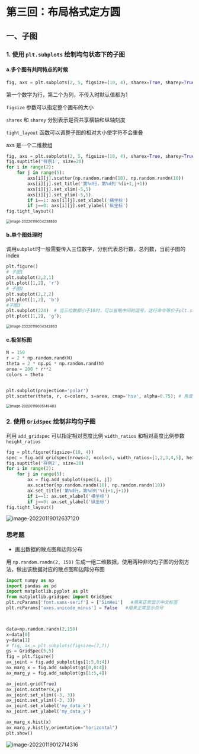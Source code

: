 # 第三回：布局格式定方圆

## 一、子图

### 1. 使用 `plt.subplots` 绘制均匀状态下的子图

#### a.多个图有共同特点的时候  

```python
fig, axs = plt.subplots(2, 5, figsize=(10, 4), sharex=True, sharey=True)
```

第一个数字为行，第二个为列，不传入时默认值都为1

`figsize` 参数可以指定整个画布的大小

`sharex` 和 `sharey` 分别表示是否共享横轴和纵轴刻度

`tight_layout` 函数可以调整子图的相对大小使字符不会重叠

axs 是一个二维数组 

```python
fig, axs = plt.subplots(2, 5, figsize=(10, 4), sharex=True, sharey=True)
fig.suptitle('样例1', size=20)
for i in range(2):
    for j in range(5):
        axs[i][j].scatter(np.random.randn(10), np.random.randn(10))
        axs[i][j].set_title('第%d行，第%d列'%(i+1,j+1))
        axs[i][j].set_xlim(-5,5)
        axs[i][j].set_ylim(-5,5)
        if i==1: axs[i][j].set_xlabel('横坐标')
        if j==0: axs[i][j].set_ylabel('纵坐标')
fig.tight_layout()
```

<img src="C:\Users\Williams\Desktop\matplotlib\image-20220119004238880.png" alt="image-20220119004238880" style="zoom:67%;" />

#### b.单个图处理时

调用`subplot`时一般需要传入三位数字，分别代表总行数，总列数，当前子图的index

```python
plt.figure()
# 子图1
plt.subplot(2,2,1) 
plt.plot([1,2], 'r')
# 子图2
plt.subplot(2,2,2)
plt.plot([1,2], 'b')
#子图3
plt.subplot(224)  # 当三位数都小于10时，可以省略中间的逗号，这行命令等价于plt.subplot(2,2,4) 
plt.plot([1,2], 'g');
```

<img src="C:\Users\Williams\Desktop\matplotlib\image-20220119004342863.png" alt="image-20220119004342863" style="zoom:67%;" />

#### c.极坐标图

```python
N = 150
r = 2 * np.random.rand(N)
theta = 2 * np.pi * np.random.rand(N)
area = 200 * r**2
colors = theta


plt.subplot(projection='polar')
plt.scatter(theta, r, c=colors, s=area, cmap='hsv', alpha=0.75); # 角度 半径 颜色 面积
```

<img src="C:\Users\Williams\Desktop\matplotlib\image-20220119005149483.png" alt="image-20220119005149483" style="zoom:67%;" />

### 2. 使用 `GridSpec` 绘制非均匀子图

利用 `add_gridspec` 可以指定相对宽度比例 `width_ratios` 和相对高度比例参数 `height_ratios`

```python
fig = plt.figure(figsize=(10, 4))
spec = fig.add_gridspec(nrows=2, ncols=5, width_ratios=[1,2,3,4,5], height_ratios=[1,3])
fig.suptitle('样例2', size=20)
for i in range(2):
    for j in range(5):
        ax = fig.add_subplot(spec[i, j])
        ax.scatter(np.random.randn(10), np.random.randn(10))
        ax.set_title('第%d行，第%d列'%(i+1,j+1))
        if i==1: ax.set_xlabel('横坐标')
        if j==0: ax.set_ylabel('纵坐标')
fig.tight_layout()
```

![image-20220119012637120](C:\Users\Williams\Desktop\matplotlib\image-20220119012637120.png)

### 思考题

- 画出数据的散点图和边际分布

用 `np.random.randn(2, 150)` 生成一组二维数据，使用两种非均匀子图的分割方法，做出该数据对应的散点图和边际分布图

```python
import numpy as np
import pandas as pd
import matplotlib.pyplot as plt
from matplotlib.gridspec import GridSpec
plt.rcParams['font.sans-serif'] = ['SimHei']   #用来正常显示中文标签
plt.rcParams['axes.unicode_minus'] = False   #用来正常显示负号



data=np.random.randn(2,150)
x=data[0]
y=data[1]
# fig, ax = plt.subplots(figsize=(7,7))
gs = GridSpec(5,5)
fig = plt.figure()
ax_joint = fig.add_subplot(gs[1:5,0:4])
ax_marg_x = fig.add_subplot(gs[0,0:4])
ax_marg_y = fig.add_subplot(gs[1:5,4])

ax_joint.grid(True)
ax_joint.scatter(x,y)
ax_joint.set_xlim((-3, 3))
ax_joint.set_ylim((-3, 3))
ax_joint.set_xlabel('my_data_x')
ax_joint.set_ylabel('my_data_y')

ax_marg_x.hist(x)
ax_marg_y.hist(y,orientation="horizontal")
plt.show()
```

![image-20220119012714316](C:\Users\Williams\Desktop\matplotlib\image-20220119012714316.png)
